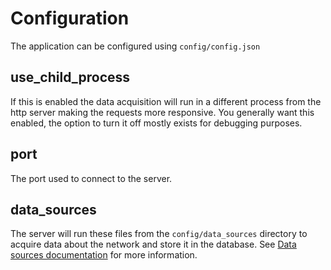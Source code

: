 # Configuration

The application can be configured using `config/config.json`

## use_child_process

If this is enabled the data acquisition will run in a different process from the http server making the requests more responsive. You generally want this enabled, the option to turn it off mostly exists for debugging purposes.

## port

The port used to connect to the server.

## data_sources

The server will run these files from the `config/data_sources` directory to acquire data about the network and store it in the database. See [Data sources documentation](data_source.md) for more information.